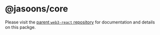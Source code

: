 # @jasoons/core

Please visit the [parent `web3-react` repository](https://github.com/NoahZinsmeister/web3-react) for documentation and details on this packge.
